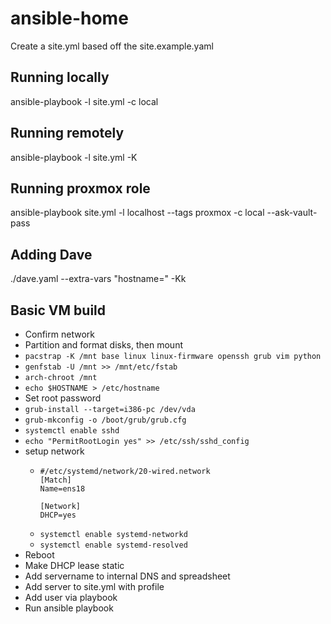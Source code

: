 # ansible-home
Create a site.yml based off the site.example.yaml

## Running locally
ansible-playbook -l <local node name> site.yml -c local

## Running remotely
ansible-playbook -l <remote node name> site.yml -K

## Running proxmox role

ansible-playbook site.yml -l localhost --tags proxmox -c local --ask-vault-pass

## Adding Dave
./dave.yaml --extra-vars "hostname=<hostname>" -Kk

## Basic VM build

- Confirm network
- Partition and format disks, then mount
- `pacstrap -K /mnt base linux linux-firmware openssh grub vim python`
- `genfstab -U /mnt >> /mnt/etc/fstab`
- `arch-chroot /mnt`
- `echo $HOSTNAME > /etc/hostname`
- Set root password
- `grub-install --target=i386-pc /dev/vda`
- `grub-mkconfig -o /boot/grub/grub.cfg`
- `systemctl enable sshd`
- `echo "PermitRootLogin yes" >> /etc/ssh/sshd_config`
- setup network
  - ```
    #/etc/systemd/network/20-wired.network
    [Match]
    Name=ens18
  
    [Network]
    DHCP=yes
    ```
  - `systemctl enable systemd-networkd`
  - `systemctl enable systemd-resolved`
- Reboot
- Make DHCP lease static
- Add servername to internal DNS and spreadsheet
- Add server to site.yml with profile
- Add user via playbook
- Run ansible playbook